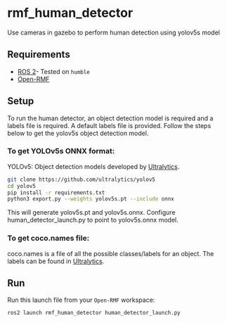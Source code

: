 # rmf_human_detector

Use cameras in gazebo to perform human detection using yolov5s model

## Requirements
* [ROS 2](https://docs.ros.org/en/humble/Installation/Ubuntu-Install-Debians.html)- Tested on `humble`
* [Open-RMF](https://github.com/open-rmf/rmf)

## Setup

To run the human detector, an object detection model is required and a labels file is required.
A default labels file is provided. Follow the steps below to get the yolov5s object detection model.

### To get YOLOv5s ONNX format:

YOLOv5: Object detection models developed by [Ultralytics](https://github.com/ultralytics/yolov5).

```bash
git clone https://github.com/ultralytics/yolov5
cd yolov5
pip install -r requirements.txt
python3 export.py --weights yolov5s.pt --include onnx
```
This will generate yolov5s.pt and yolov5s.onnx.
Configure human_detector_launch.py to point to yolov5s.onnx model.

### To get coco.names file:

coco.names is a file of all the possible classes/labels for an object.
The labels can be found in [Ultralytics](https://github.com/ultralytics/yolov5/blob/master/data/coco.yaml).

## Run

Run this launch file from your `Open-RMF` workspace:
```bash
ros2 launch rmf_human_detector human_detector_launch.py
```